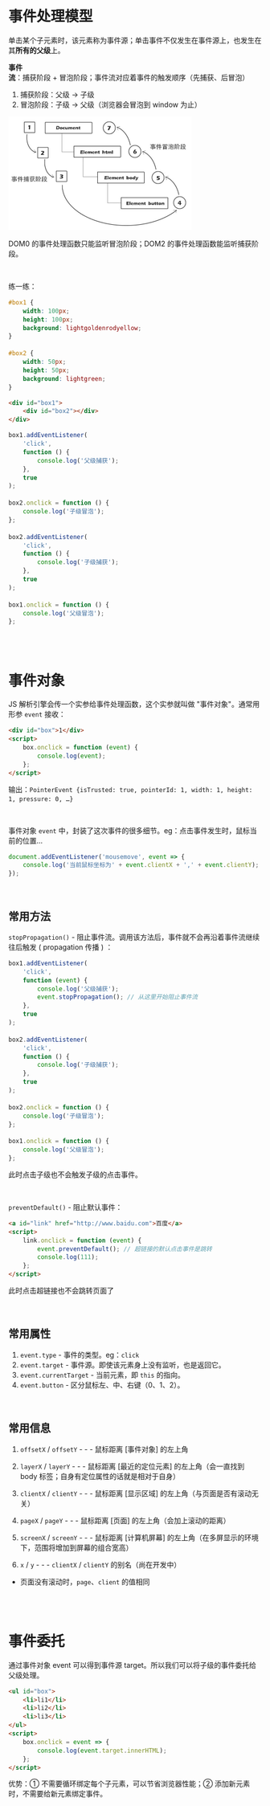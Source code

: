 # 事件处理模型

单击某个子元素时，该元素称为事件源；单击事件不仅发生在事件源上，也发生在其**所有的父级**上。

**事件流**：捕获阶段 + 冒泡阶段；事件流对应着事件的触发顺序（先捕获、后冒泡）

1. 捕获阶段：父级 → 子级
2. 冒泡阶段：子级 → 父级（浏览器会冒泡到 window 为止）

<img src="picture/image-20210817110017200.png" alt="image-20210817110017200" style="zoom:50%;" />

DOM0 的事件处理函数只能监听冒泡阶段；DOM2 的事件处理函数能监听捕获阶段。

<br>

练一练：

```css
#box1 {
    width: 100px;
    height: 100px;
    background: lightgoldenrodyellow;
}

#box2 {
    width: 50px;
    height: 50px;
    background: lightgreen;
}
```

```html
<div id="box1">
    <div id="box2"></div>
</div>
```

```js
box1.addEventListener(
    'click',
    function () {
        console.log('父级捕获');
    },
    true
);

box2.onclick = function () {
    console.log('子级冒泡');
};

box2.addEventListener(
    'click',
    function () {
        console.log('子级捕获');
    },
    true
);

box1.onclick = function () {
    console.log('父级冒泡');
};
```

<br><br>

# 事件对象

JS 解析引擎会传一个实参给事件处理函数，这个实参就叫做 "事件对象"。通常用形参 `event` 接收：

```html
<div id="box">1</div>
<script>
    box.onclick = function (event) {
        console.log(event);
    };
</script>
```

输出：`PointerEvent {isTrusted: true, pointerId: 1, width: 1, height: 1, pressure: 0, …}`

<br>

事件对象 `event` 中，封装了这次事件的很多细节。eg：点击事件发生时，鼠标当前的位置...

```js
document.addEventListener('mousemove', event => {
    console.log('当前鼠标坐标为' + event.clientX + ',' + event.clientY);
});
```

<br>

## 常用方法

`stopPropagation()` - 阻止事件流。调用该方法后，事件就不会再沿着事件流继续往后触发 ( propagation 传播 ) ：

```js
box1.addEventListener(
    'click',
    function (event) {
        console.log('父级捕获');
        event.stopPropagation(); // 从这里开始阻止事件流
    },
    true
);

box2.addEventListener(
    'click',
    function () {
        console.log('子级捕获');
    },
    true
);

box2.onclick = function () {
    console.log('子级冒泡');
};

box1.onclick = function () {
    console.log('父级冒泡');
};
```

此时点击子级也不会触发子级的点击事件。

<br>

`preventDefault()` - 阻止默认事件：

```html
<a id="link" href="http://www.baidu.com">百度</a>
<script>
    link.onclick = function (event) {
        event.preventDefault(); // 超链接的默认点击事件是跳转
        console.log(111);
    };
</script>
```

此时点击超链接也不会跳转页面了

<br>

## 常用属性

1. `event.type` - 事件的类型。eg：`click`
2. `event.target` - 事件源。即使该元素身上没有监听，也是返回它。
3. `event.currentTarget` - 当前元素，即 `this` 的指向。
4. `event.button` - 区分鼠标左、中、右键（0、1、2）。

<br>

## 常用信息

1. `offsetX` / `offsetY` - - - 鼠标距离 [事件对象] 的左上角

2. `layerX` / `layerY` - - - 鼠标距离 [最近的定位元素] 的左上角（会一直找到 body 标签；自身有定位属性的话就是相对于自身）

3. `clientX` / `clientY` - - - 鼠标距离 [显示区域] 的左上角（与页面是否有滚动无关）

4. `pageX` / `pageY` - - - 鼠标距离 [页面] 的左上角（会加上滚动的距离）

5. `screenX` / `screenY` - - - 鼠标距离 [计算机屏幕] 的左上角（在多屏显示的环境下，范围将增加到屏幕的组合宽高）

6. `x` / `y` - - - `clientX` / `clientY` 的别名（尚在开发中）

-   页面没有滚动时，`page`、`client` 的值相同

<br><br>

# 事件委托

通过事件对象 event 可以得到事件源 target。所以我们可以将子级的事件委托给父级处理。

```html
<ul id="box">
    <li>li1</li>
    <li>li2</li>
    <li>li3</li>
</ul>
<script>
    box.onclick = event => {
        console.log(event.target.innerHTML);
    };
</script>
```

优势：① 不需要循环绑定每个子元素，可以节省浏览器性能；② 添加新元素时，不需要给新元素绑定事件。

<br>

